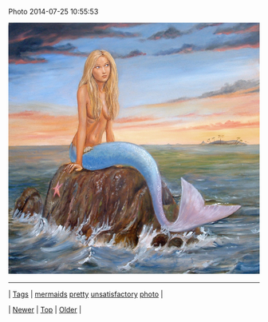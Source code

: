 <!--
title: Photo 2014-07-25 10
date: 2020-06-28T15:27:00.356Z
tags: mermaids, pretty, unsatisfactory, photo
-->


Photo 2014-07-25 10:55:53

![](92818932512-0.jpg)

<!--BOTTOM-POST-NAVIGATION-->
---

| [Tags](tags.md) | [mermaids](tag-mermaids.md) [pretty](tag-pretty.md) [unsatisfactory](tag-unsatisfactory.md) [photo](tag-photo.md) |

| [Newer](92815681386.md) | [Top](index.md) | [Older](92822438725.md) |